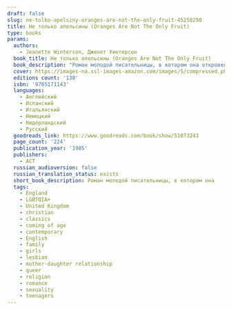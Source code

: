 ```yaml
---
draft: false
slug: ne-tolko-apelsiny-oranges-are-not-the-only-fruit-45250250
title: Не только апельсины (Oranges Are Not The Only Fruit)
type: books
params:
  authors:
    - Jeanette Winterson, Дженет Уинтерсон
  book_title: Не только апельсины (Oranges Are Not The Only Fruit)
  book_description: "Роман молодой писательницы, в котором она откровенно рассказала о своем детстве и трагической первой любви, вызвал жаркие дискуссии и стал одним из главных культурных событий восьмидесятых.\nДетство и юность Дженет проходят в атмосфере бесконечных проповедей, религиозных праздников и душеспасительных бесед. Девочка с увлечением принимает участие в миссионерской деятельности общины, однако невольно отмечает, что ее \"добродетельные\" родители и соседи весьма своеобразно трактуют учение Христа. С каждым днем ей все труднее мириться с лицемерием и ханжеством, процветающими в ее окружении. Но однажды приходит любовь… и разрушает все, чем она жила до сих пор, -- семью, карьеру, веру в Бога и веру в людей. Но рушатся также и стены ее крошечного сообщества, за которыми открывается большой, живой настоящий мир…"
  cover: https://images-na.ssl-images-amazon.com/images/S/compressed.photo.goodreads.com/books/1561805620l/51073243.jpg
  editions count: '130'
  isbn: '9785171143'
  languages:
    - Английский
    - Испанский
    - Итальянский
    - Немецкий
    - Нидерландский
    - Русский
  goodreads_link: https://www.goodreads.com/book/show/51073243
  page_count: '224'
  publication_year: '1985'
  publishers:
    - АСТ
  russian_audioversion: false
  russian_translation_status: exists
  short_book_description: Роман молодой писательницы, в котором она
  tags:
    - England
    - LGBTQIA+
    - United Kingdom
    - christian
    - classics
    - coming of age
    - contemporary
    - English
    - family
    - girls
    - lesbian
    - mother-daughter relationship
    - queer
    - religion
    - romance
    - sexuality
    - teenagers
---
```


